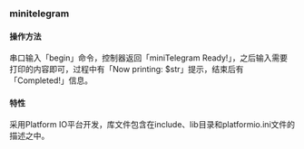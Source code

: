 ### minitelegram

#### 操作方法
串口输入「begin」命令，控制器返回「miniTelegram Ready!」，之后输入需要打印的内容即可，过程中有「Now printing: $str」提示，结束后有「Completed!」信息。

#### 特性
采用Platform IO平台开发，库文件包含在include、lib目录和platformio.ini文件的描述之中。
